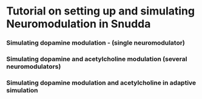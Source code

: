 # Tutorial on setting up and simulating Neuromodulation in Snudda


### Simulating dopamine modulation - (single neuromodulator)

### Simulating dopamine and acetylcholine modulation (several neuromodulators)

### Simulating dopamine modulation and acetylcholine in adaptive simulation



